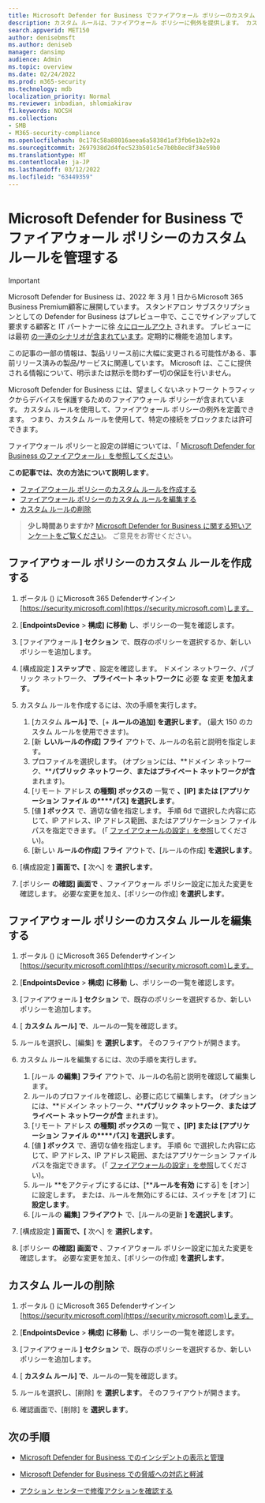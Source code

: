 ```yaml
---
title: Microsoft Defender for Business でファイアウォール ポリシーのカスタム ルールを管理する
description: カスタム ルールは、ファイアウォール ポリシーに例外を提供します。 カスタム ルールを使用して、Microsoft Defender for Business の特定の接続をブロックまたは許可できます。
search.appverid: MET150
author: denisebmsft
ms.author: deniseb
manager: dansimp
audience: Admin
ms.topic: overview
ms.date: 02/24/2022
ms.prod: m365-security
ms.technology: mdb
localization_priority: Normal
ms.reviewer: inbadian, shlomiakirav
f1.keywords: NOCSH
ms.collection:
- SMB
- M365-security-compliance
ms.openlocfilehash: 0c178c58a88016aeea6a5838d1af3fb6e1b2e92a
ms.sourcegitcommit: 2697938d2d4fec523b501c5e7b0b8ec8f34e59b0
ms.translationtype: MT
ms.contentlocale: ja-JP
ms.lasthandoff: 03/12/2022
ms.locfileid: "63449359"
---
```

# <a name="manage-your-custom-rules-for-firewall-policies-in-microsoft-defender-for-business"></a>Microsoft Defender for Business でファイアウォール ポリシーのカスタム ルールを管理する

> [!IMPORTANT]
> Microsoft Defender for Business は、2022 年 3 月 1 日からMicrosoft 365 Business Premium顧客に展開しています。[](../../business-premium/index.md) スタンドアロン サブスクリプションとしての Defender for Business はプレビュー中で、ここでサインアップして要求する顧客と IT パートナーに徐 [々にロールアウト](https://aka.ms/mdb-preview) されます。 プレビューには最初 [の一連のシナリオが含まれています](mdb-tutorials.md#try-these-preview-scenarios)。定期的に機能を追加します。
> 
> この記事の一部の情報は、製品リリース前に大幅に変更される可能性がある、事前リリース済みの製品/サービスに関連しています。 Microsoft は、ここに提供される情報について、明示または黙示を問わず一切の保証を行いません。 


Microsoft Defender for Business には、望ましくないネットワーク トラフィックからデバイスを保護するためのファイアウォール ポリシーが含まれています。 カスタム ルールを使用して、ファイアウォール ポリシーの例外を定義できます。 つまり、カスタム ルールを使用して、特定の接続をブロックまたは許可できます。

ファイアウォール ポリシーと設定の詳細については、「 [Microsoft Defender for Business のファイアウォール」を参照してください](mdb-firewall.md)。

**この記事では、次の方法について説明します**。

- [ファイアウォール ポリシーのカスタム ルールを作成する](#create-a-custom-rule-for-a-firewall-policy)
- [ファイアウォール ポリシーのカスタム ルールを編集する](#edit-a-custom-rule-for-a-firewall-policy)
- [カスタム ルールの削除](#delete-a-custom-rule)

>
> **少し時間ありますか?**
> <a href="https://microsoft.qualtrics.com/jfe/form/SV_0JPjTPHGEWTQr4y" target="_blank">Microsoft Defender for Business に関する短いアンケートをご覧ください</a>。 ご意見をお寄せください。
>

## <a name="create-a-custom-rule-for-a-firewall-policy"></a>ファイアウォール ポリシーのカスタム ルールを作成する

1. ポータル () にMicrosoft 365 Defenderサインイン[https://security.microsoft.com](https://security.microsoft.com)します。

2. [**EndpointsDevice** >  **構成] に移動** し、ポリシーの一覧を確認します。

3. [ファイアウォール **] セクション** で、既存のポリシーを選択するか、新しいポリシーを追加します。

4. [構成設定 **] ステップで** 、設定を確認します。 ドメイン ネットワーク、パブリック ネットワーク、 **プライベート ネットワークに** 必要 **な** 変更 **を加えます**。

5. カスタム ルールを作成するには、次の手順を実行します。 

   1. [カスタム **ルール] で**、[+ **ルールの追加] を選択します**。 (最大 150 のカスタム ルールを使用できます)。
   2. [新 **しいルールの作成] フライ** アウトで、ルールの名前と説明を指定します。
   3. プロファイルを選択します。 (オプションには、**ドメイン ネットワーク、****パブリック ネットワーク**、**またはプライベート ネットワークが含** まれます)。
   4. [リモート アドレス **の種類] ボックスの** 一覧で **、[IP] または [アプリケーション ファイル の****パス] を選択します**。
   5. [値 **] ボックス** で、適切な値を指定します。 手順 6d で選択した内容に応じて、IP アドレス、IP アドレス範囲、またはアプリケーション ファイル パスを指定できます。 (「 [ファイアウォールの設定」を参照](mdb-firewall.md)してください)。
   6. [新しい **ルールの作成] フライ** アウトで、[ルールの作成] **を選択します**。 

6. [構成設定 **] 画面で、[** 次へ] を **選択します**。

7. [ポリシー **の確認] 画面で** 、ファイアウォール ポリシー設定に加えた変更を確認します。 必要な変更を加え、[ポリシーの作成] **を選択します**。

## <a name="edit-a-custom-rule-for-a-firewall-policy"></a>ファイアウォール ポリシーのカスタム ルールを編集する

1. ポータル () にMicrosoft 365 Defenderサインイン[https://security.microsoft.com](https://security.microsoft.com)します。

2. [**EndpointsDevice** >  **構成] に移動** し、ポリシーの一覧を確認します。

3. [ファイアウォール **] セクション** で、既存のポリシーを選択するか、新しいポリシーを追加します。

4. [ **カスタム ルール] で**、ルールの一覧を確認します。

5. ルールを選択し、[編集] を **選択します**。 そのフライアウトが開きます。

6. カスタム ルールを編集するには、次の手順を実行します。

   1. [ルール **の編集] フライ** アウトで、ルールの名前と説明を確認して編集します。
   2. ルールのプロファイルを確認し、必要に応じて編集します。 (オプションには、**ドメイン ネットワーク、****パブリック ネットワーク**、**またはプライベート ネットワークが含** まれます)。
   3. [リモート アドレス **の種類] ボックスの** 一覧で **、[IP] または [アプリケーション ファイル の****パス] を選択します**。
   4. [値 **] ボックス** で、適切な値を指定します。 手順 6c で選択した内容に応じて、IP アドレス、IP アドレス範囲、またはアプリケーション ファイル パスを指定できます。 (「 [ファイアウォールの設定」を参照](mdb-firewall.md)してください)。
   5. ルール **をアクティブにするには、[****ルールを有効** にする] を [オン] に設定します。 または、ルールを無効にするには、スイッチを [オフ] に **設定します**。
   6. [ルールの **編集] フライアウト** で、[ルールの更新 **] を選択します**。 

7. [構成設定 **] 画面で、[** 次へ] を **選択します**。

8. [ポリシー **の確認] 画面で** 、ファイアウォール ポリシー設定に加えた変更を確認します。 必要な変更を加え、[ポリシーの作成] **を選択します**。

## <a name="delete-a-custom-rule"></a>カスタム ルールの削除

1. ポータル () にMicrosoft 365 Defenderサインイン[https://security.microsoft.com](https://security.microsoft.com)します。

2. [**EndpointsDevice** >  **構成] に移動** し、ポリシーの一覧を確認します。

3. [ファイアウォール **] セクション** で、既存のポリシーを選択するか、新しいポリシーを追加します。

4. [ **カスタム ルール] で**、ルールの一覧を確認します。

5. ルールを選択し、[削除] を **選択します**。 そのフライアウトが開きます。

6. 確認画面で、[削除] を **選択します**。 

## <a name="next-steps"></a>次の手順

- [Microsoft Defender for Business でのインシデントの表示と管理](mdb-view-manage-incidents.md)

- [Microsoft Defender for Business での脅威への対応と軽減](mdb-respond-mitigate-threats.md)

- [アクション センターで修復アクションを確認する](mdb-review-remediation-actions.md)
